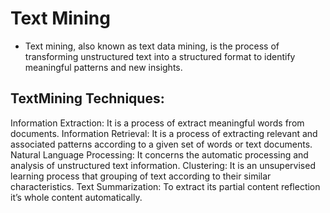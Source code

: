 # Text Mining
- Text mining, also known as text data mining, is the process of transforming unstructured text into a structured format to identify meaningful patterns and new insights.
## TextMining Techniques:
Information Extraction: It is a process of extract meaningful words from documents.
Information Retrieval: It is a process of extracting relevant and associated patterns according to a given set of words or text documents. 
Natural Language Processing: It concerns the automatic processing and analysis of unstructured text information.
Clustering: It is an unsupervised learning process that grouping of text according to their similar characteristics.
Text Summarization: To extract its partial content reflection it’s whole content automatically.
